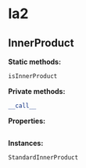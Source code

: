 # la2

## InnerProduct

__Static methods:__
```python
isInnerProduct
```
__Private methods:__
```python
__call__
```
__Properties:__
```python

```
__Instances:__
```python
StandardInnerProduct
```